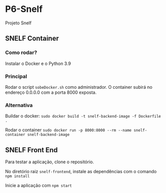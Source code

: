 # P6-Snelf
Projeto Snelf


## SNELF Container

### Como rodar?
Instalar o Docker e o Python 3.9

### Principal
Rodar o script `sobeDocker.sh` como administrador.
O container subirá no endereço 0.0.0.0 com a porta 8000 exposta.

### Alternativa
Buildar o docker:
`sudo docker build -t snelf-backend-image -f Dockerfile .`

Rodar o container
`sudo docker run -p 8000:8000 --rm --name snelf-container snelf-backend-image`


## SNELF Front End
Para testar a aplicação, clone o repositório.

No diretório raiz `snelf-frontend`, instale as dependências com o comando `npm install`

Inicie a aplicação com `npm start`
